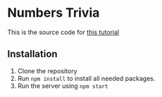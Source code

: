 # Numbers Trivia
This is the source code for [this tutorial](https://medium.com/@shahedn/react-hooks-tutorial-create-a-number-trivia-generator-website-32b6b3b52c3e?source=friends_link&sk=9faa8f2d510d6cc9ef6a3553ff85e6bc)

## Installation
1. Clone the repository
2. Run `npm install` to install all needed packages.
3. Run the server using `npm start`
